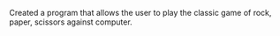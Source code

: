 Created a program that allows the user to play the classic game of rock, paper, scissors against computer.
